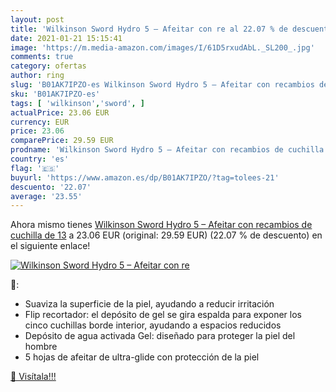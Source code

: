 ```yaml
---
layout: post
title: 'Wilkinson Sword Hydro 5 – Afeitar con re al 22.07 % de descuento'
date: 2021-01-21 15:15:41
image: 'https://m.media-amazon.com/images/I/61D5rxudAbL._SL200_.jpg'
comments: true
category: ofertas
author: ring
slug: 'B01AK7IPZO-es Wilkinson Sword Hydro 5 – Afeitar con recambios de...'
sku: 'B01AK7IPZO-es'
tags: [ 'wilkinson','sword', ]
actualPrice: 23.06 EUR
currency: EUR
price: 23.06
comparePrice: 29.59 EUR
prodname: 'Wilkinson Sword Hydro 5 – Afeitar con recambios de cuchilla de 13'
country: 'es'
flag: '🇪🇸'
buyurl: 'https://www.amazon.es/dp/B01AK7IPZO/?tag=tolees-21'
descuento: '22.07'
average: '23.55'
---
```


Ahora mismo tienes [Wilkinson Sword Hydro 5 – Afeitar con recambios de cuchilla de 13](https://www.amazon.es/dp/B01AK7IPZO/?tag=tolees-21) a 23.06 EUR (original: 29.59 EUR) (22.07 %  de descuento) en el siguiente enlace!

[![Wilkinson Sword Hydro 5 – Afeitar con re](https://m.media-amazon.com/images/I/61D5rxudAbL._SL200_.jpg)](https://www.amazon.es/dp/B01AK7IPZO/?tag=tolees-21)

🔎:

- Suaviza la superficie de la piel, ayudando a reducir irritación
- Flip recortador: el depósito de gel se gira espalda para exponer los cinco cuchillas borde interior, ayudando a espacios reducidos
- Depósito de agua activada Gel: diseñado para proteger la piel del hombre
- 5 hojas de afeitar de ultra-glide con protección de la piel

[🛒 Visítala!!!](https://www.amazon.es/dp/B01AK7IPZO/?tag=tolees-21)
